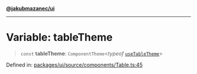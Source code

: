 [**@jakubmazanec/ui**](../README.md)

---

# Variable: tableTheme

> `const` **tableTheme**: `ComponentTheme`\<_typeof_ [`useTableTheme`](useTableTheme.md)\>

Defined in:
[packages/ui/source/components/Table.ts:45](https://github.com/jakubmazanec/tools/blob/6fe16df773d5da14c29261ea934e72b3f99fabb7/packages/ui/source/components/Table.ts#L45)

